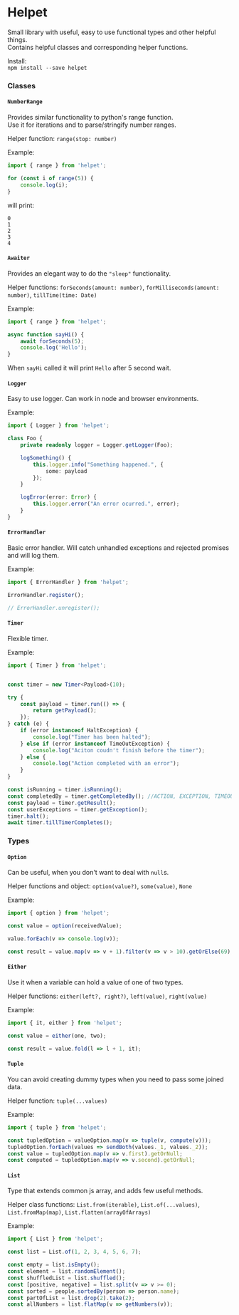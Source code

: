 # Helpet  
  
Small library with useful, easy to use functional types and other helpful things.  
Contains helpful classes and corresponding helper functions.  

Install:  
`npm install --save helpet`  

### Classes  

#### `NumberRange`  
Provides similar functionality to python's range function.  
Use it for iterations and to parse/stringify number ranges.  

Helper function: `range(stop: number)`  

Example:  
```typescript
import { range } from 'helpet';

for (const i of range(5)) {
    console.log(i);
}
```  
will print:  
```
0
1
2
3
4
```  
  
#### `Awaiter`  
Provides an elegant way to do the `"sleep"` functionality.  

Helper functions: `forSeconds(amount: number)`, `forMilliseconds(amount: number)`, `tillTime(time: Date)`  

Example: 
```typescript
import { range } from 'helpet';

async function sayHi() {
    await forSeconds(5);
    console.log('Hello');
}
```  
When `sayHi` called it will print `Hello` after 5 second wait.  

#### `Logger`  
Easy to use logger. Can work in node and browser environments.  

Example:  
```typescript
import { Logger } from 'helpet';

class Foo {
    private readonly logger = Logger.getLogger(Foo);

    logSomething() {
        this.logger.info("Something happened.", {
            some: payload
        });
    }

    logError(error: Error) {
        this.logger.error("An error ocurred.", error);
    } 
}
```  
  
#### `ErrorHandler`  
Basic error handler. Will catch unhandled exceptions and rejected promises and will log them.  

Example:  
```typescript
import { ErrorHandler } from 'helpet';

ErrorHandler.register();

// ErrorHandler.unregister();
```  

#### `Timer`  
Flexible timer. 

Example:  
```typescript
import { Timer } from 'helpet';


const timer = new Timer<Payload>(10);

try {
    const payload = timer.run(() => {
        return getPayload();
    });
} catch (e) {
    if (error instanceof HaltException) {
        console.log("Timer has been halted");
    } else if (error instanceof TimeOutException) {
        console.log("Aciton coudn't finish before the timer");
    } else {
        console.log("Action completed with an error");
    }
}

const isRunning = timer.isRunning();
const completedBy = timer.getCompletedBy(); //ACTION, EXCEPTION, TIMEOUT, HALT
const payload = timer.getResult();
const userExceptions = timer.getException();
timer.halt();
await timer.tillTimerCompletes();
```  

### Types 
 
#### `Option`  
Can be useful, when you don't want to deal with `null`s.  

Helper functions and object: `option(value?)`, `some(value)`, `None`  

Example:  
```typescript
import { option } from 'helpet';

const value = option(receivedValue);

value.forEach(v => console.log(v));

const result = value.map(v => v + 1).filter(v => v > 10).getOrElse(69);
```  
  
#### `Either`  
Use it when a variable can hold a value of one of two types.  

Helper functions: `either(left?, right?)`, `left(value)`, `right(value)`  

Example:  
```typescript
import { it, either } from 'helpet';

const value = either(one, two);

const result = value.fold(l => l + 1, it);
```  
  
#### `Tuple`  
You can avoid creating dummy types when you need to pass some joined data.  

Helper function: `tuple(...values)`  

Example:  
```typescript
import { tuple } from 'helpet';

const tupledOption = valueOption.map(v => tuple(v, compute(v)));
tupledOption.forEach(values => sendBoth(values._1, values._2));
const value = tupledOption.map(v => v.first).getOrNull;
const computed = tupledOption.map(v => v.second).getOrNull;
```  
  
#### `List`  
Type that extends common js array, and adds few useful methods.  

Helper class functions: `List.from(iterable)`, `List.of(...values)`, `List.fromMap(map)`, `List.flatten(arrayOfArrays)`  

Example:  
```typescript
import { List } from 'helpet';

const list = List.of(1, 2, 3, 4, 5, 6, 7);

const empty = list.isEmpty();
const element = list.randomElement();
const shuffledList = list.shuffled();
const [positive, negative] = list.split(v => v >= 0);
const sorted = people.sortedBy(person => person.name);
const partOfList = list.drop(2).take(2);
const allNumbers = list.flatMap(v => getNumbers(v));
```  

